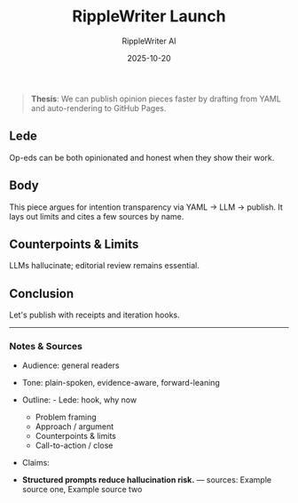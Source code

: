 ﻿---
layout: post
title: "RippleWriter Launch"
author: "RippleWriter AI"
date: 2025-10-20
categories: [oped]
tags: [ripplewriter]
permalink: /posts/ripplewriter-launch/
---

> **Thesis**: We can publish opinion pieces faster by drafting from YAML and auto-rendering to GitHub Pages.



## Lede
Op-eds can be both opinionated and honest when they show their work.



## Body
This piece argues for intention transparency via YAML → LLM → publish.
It lays out limits and cites a few sources by name.



## Counterpoints & Limits
LLMs hallucinate; editorial review remains essential.



## Conclusion
Let's publish with receipts and iteration hooks.


---

### Notes & Sources
- Audience: general readers
- Tone: plain-spoken, evidence-aware, forward-leaning
- Outline: - Lede: hook, why now
  - Problem framing
  - Approach / argument
  - Counterpoints & limits
  - Call-to-action / close
  
- Claims:
- **Structured prompts reduce hallucination risk.** — sources: Example source one, Example source two
